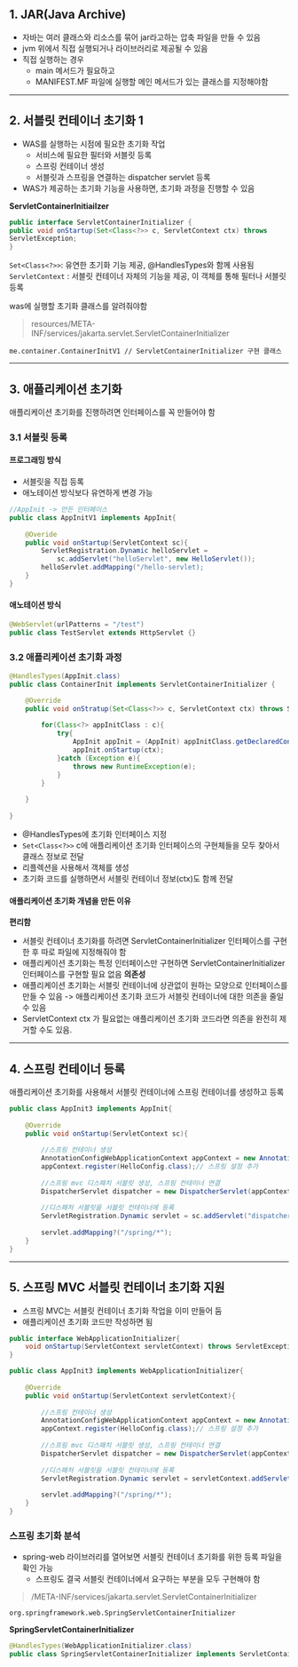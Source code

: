 ## 1. JAR(Java Archive)
- 자바는 여러 클래스와 리소스를 묶어 jar라고하는 압축 파일을 만들 수 있음
- jvm 위에서 직접 실행되거나 라이브러리로 제공될 수 있음
- 직접 실행하는 경우 
	- main 메서드가 필요하고 
	- MANIFEST.MF 파일에 실행할 메인 메서드가 있는 클래스를 지정해야함
---
## 2. 서블릿 컨테이너 초기화 1
- WAS를 실행하는 시점에 필요한 초기화 작업
	- 서비스에 필요한 필터와 서블릿 등록
	- 스프링 컨테이너 생성
	- 서블릿과 스프링을 연결하는 dispatcher servlet 등록
- WAS가 제공하는 초기화 기능을 사용하면, 초기화 과정을 진행할 수 있음

**ServletContainerInitiailzer**
```java
public interface ServletContainerInitializer {     
public void onStartup(Set<Class<?>> c, ServletContext ctx) throws 
ServletException; 
}
```
`Set<Class<?>>`: 유연한 초기화 기능 제공, @HandlesTypes와 함께 사용됨
`ServletContext` : 서블릿 컨테이너 자체의 기능을 제공, 이 객체를 통해 필터나 서블릿 등록

was에 실행할 초기화 클래스를 알려줘야함
> resources/META-INF/services/jakarta.servlet.ServletContainerInitializer
```
me.container.ContainerInitV1 // ServletContainerInitializer 구현 클래스
```

---
## 3. 애플리케이션 초기화
애플리케이션 초기화를 진행하려면 인터페이스를 꼭 만들어야 함
### 3.1 서블릿 등록
#### 프로그래밍 방식
- 서블릿을 직접 등록
- 애노테이션 방식보다 유연하게 변경 가능
```java
//AppInit -> 만든 인터페이스
public class AppInitV1 implements AppInit{
	
	@Overide
	public void onStartup(ServletContext sc){
		ServletRegistration.Dynamic helloServlet = 
			sc.addServlet("helloServlet", new HelloServlet());
		helloServlet.addMapping("/hello-servlet);	
	}
}
```

#### 애노테이션 방식
```java
@WebServlet(urlPatterns = "/test") 
public class TestServlet extends HttpServlet {}
```

### 3.2 애플리케이션 초기화 과정
```java
@HandlesTypes(AppInit.class)
public class ContainerInit implements ServletContainerInitializer {

	@Override
	public void onStratup(Set<Class<?>> c, ServletContext ctx) throws ServeletException{
		
		for(Class<?> appInitClass : c){
			try{
				AppInit appInit = (AppInit) appInitClass.getDeclaredConstructor().newInstance();
				appInit.onStartup(ctx);
			}catch (Exception e){
				throws new RuntimeException(e);
			}
		}
		
	}
	
}
```


- @HandlesTypes에 초기화 인터페이스 지정
- `Set<Class<?>>` c에 애플리케이션 초기화 인터페이스의 구현체들을 모두 찾아서 클래스 정보로 전달
- 리플렉션을 사용해서 객체를 생성
- 초기화 코드를 실행하면서 서블릿 컨테이너 정보(ctx)도 함께 전달

#### 애플리케이션 초기화 개념을 만든 이유
**편리함**
- 서블릿 컨테이너 초기화를 하려면 ServletContainerInitializer 인터페이스를 구현한 후 따로 파일에 지정해줘야 함
- 애플리케이션 초기화는 특정 인터페이스만 구현하면  ServletContainerInitializer 인터페이스를 구현할 필요 없음
**의존성**
- 애플리케이션 초기화는 서블릿 컨테이너에 상관없이 원하는 모양으로 인터페이스를 만들 수 있음
   -> 애플리케이션 초기화 코드가 서블릿 컨테이너에 대한 의존을 줄일 수 있음
- ServletContext ctx 가 필요없는 애플리케이션 초기화 코드라면 의존을 완전히 제거할 수도 있음.
---
## 4. 스프링 컨테이너 등록
애플리케이션 초기화를 사용해서 서블릿 컨테이너에 스프링 컨테이너를 생성하고 등록
```java
public class AppInit3 implements AppInit{
	
	@Override
	public void onStartup(ServletContext sc){
		
		//스프링 컨테이너 생성
		AnnotationConfigWebApplicationContext appContext = new AnnotationConfigWebApplicationContext();
		appContext.register(HelloConfig.class);// 스프링 설정 추가
		
		//스프링 mvc 디스패치 서블릿 생성, 스프링 컨테이너 연결
		DispatcherServlet dispatcher = new DispatcherServlet(appContext);
		
		//디스패처 서블릿을 서블릿 컨테이너에 등록
		ServletRegistration.Dynamic servlet = sc.addServlet("dispatcherV2", dispatcher);
		
		servlet.addMapping?("/spring/*");
	}
}
```

---
## 5. 스프링 MVC 서블릿 컨테이너 초기화 지원
- 스프링 MVC는 서블릿 컨테이너 초기화 작업을 이미 만들어 둠
- 애플리케이션 초기화 코드만 작성하면 됨
```java
public interface WebApplicationInitializer{
	void onStartup(ServletContext servletContext) throws ServletException;
}
```

```java
public class AppInit3 implements WebApplicationInitializer{
	
	@Override
	public void onStartup(ServletContext servletContext){
		
		//스프링 컨테이너 생성
		AnnotationConfigWebApplicationContext appContext = new AnnotationConfigWebApplicationContext();
		appContext.register(HelloConfig.class);// 스프링 설정 추가
		
		//스프링 mvc 디스패치 서블릿 생성, 스프링 컨테이너 연결
		DispatcherServlet dispatcher = new DispatcherServlet(appContext);
		
		//디스패처 서블릿을 서블릿 컨테이너에 등록
		ServletRegistration.Dynamic servlet = servletContext.addServlet("dispatcherV3", dispatcher);
		
		servlet.addMapping?("/spring/*");
	}
}
```

### 스프링 초기화 분석
- spring-web 라이브러리를 열어보면 서블릿 컨테이너 초기화를 위한 등록 파일을 확인 가능
	- 스프링도 결국 서블릿 컨테이너에서 요구하는 부분을 모두 구현해야 함
> /META-INF/services/jakarta.servlet.ServletContainerInitializer
```
org.springframework.web.SpringServletContainerInitializer
```
**SpringServletContainerInitializer**
```java
@HandlesTypes(WebApplicationInitializer.class) 
public class SpringServletContainerInitializer implements ServletContainerInitializer {}
```